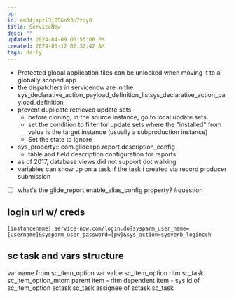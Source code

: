 ```yaml
---
up: 
id: em34jspzi3j856n93p7tqy0
title: ServiceNow
desc: ""
updated: 2024-04-09 06:55:06 PM
created: 2024-03-12 02:32:42 AM
tags: daily
---
```

- Protected global application files can be unlocked when moving it to a globally scoped app 
- the dispatchers in servicenow are in the sys_declarative_action_payload_definition_listsys_declarative_action_payload_definition
- prevent duplicate retrieved update sets
	- before cloning, in the source instance, go to local update sets. 
	- set the condition to filter for update sets where the "installed" from value is the target instance (usually a subproduction instance)
	- Set the state to ignore
- sys_property:: com.glideapp.report.description_config 
	- table and field description configuration for reports
- as of 2017, database views did not support dot walking 
- variables can show up on a task if the task i created via record producer submission 

- [ ] what's the glide_report.enable_alias_config property?  #question 

## login url w/ creds
```
[instancename].service-now.com/login.do?sysparm_user_name=[username]&sysparm_user_password=[pw]&sys_action=sysverb_logincch
```
## sc task and vars structure 
var name 
	from sc_item_option
var value
	sc_item_option
ritm
	sc_task
	sc_item_option_mtom
		parent item - ritm
		dependent item - sys id of sc_item_option
sctask
	sc_task
assignee of sctask 
	sc_task
